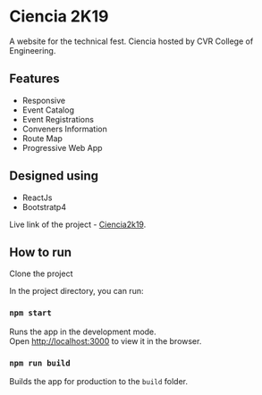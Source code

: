 # Ciencia 2K19
A website for the technical fest. Ciencia hosted by CVR College of Engineering.

## Features
 * Responsive
 * Event Catalog
 * Event Registrations
 * Conveners Information
 * Route Map
 * Progressive Web App

## Designed using
 * ReactJs
 * Bootstratp4

Live link of the project - [Ciencia2k19](https://ciencia2k19.000webhostapp.com/).

## How to run

Clone the project

In the project directory, you can run:

### `npm start`

Runs the app in the development mode.<br>
Open [http://localhost:3000](http://localhost:3000) to view it in the browser.


### `npm run build`

Builds the app for production to the `build` folder.<br>
